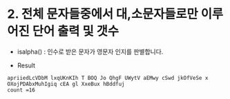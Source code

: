 # 2. 전체 문자들중에서 대,소문자들로만 이루어진 단어 출력 및 갯수

- isalpha() : 인수로 받은 문자가 영문자 인지를 판별합니다.

- Result

```
apriiedLcVDbM lxqUKnKIh T BOQ Jo QhgF UWytV aEMwy cSwd jkOfVeSe x OXojPDAbxMuhIgiq cEA gl XxeBux hBddfuj
count =16
```
